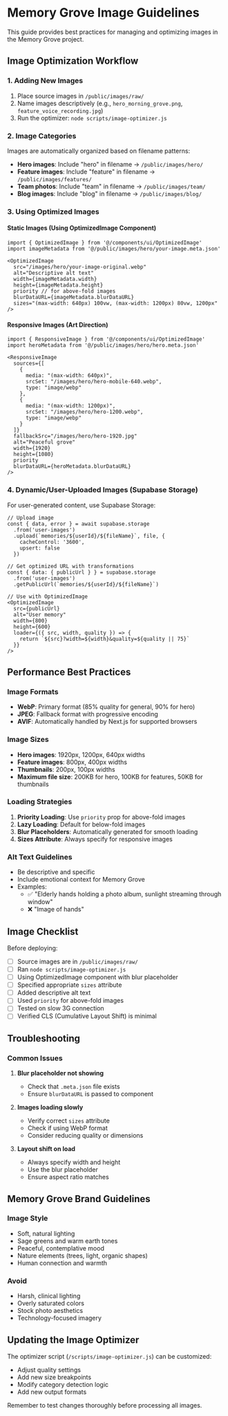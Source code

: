 # Memory Grove Image Guidelines

This guide provides best practices for managing and optimizing images in the Memory Grove project.

## Image Optimization Workflow

### 1. Adding New Images

1. Place source images in `/public/images/raw/`
2. Name images descriptively (e.g., `hero_morning_grove.png`, `feature_voice_recording.jpg`)
3. Run the optimizer: `node scripts/image-optimizer.js`

### 2. Image Categories

Images are automatically organized based on filename patterns:
- **Hero images**: Include "hero" in filename → `/public/images/hero/`
- **Feature images**: Include "feature" in filename → `/public/images/features/`
- **Team photos**: Include "team" in filename → `/public/images/team/`
- **Blog images**: Include "blog" in filename → `/public/images/blog/`

### 3. Using Optimized Images

#### Static Images (Using OptimizedImage Component)

```tsx
import { OptimizedImage } from '@/components/ui/OptimizedImage'
import imageMetadata from '@/public/images/hero/your-image.meta.json'

<OptimizedImage
  src="/images/hero/your-image-original.webp"
  alt="Descriptive alt text"
  width={imageMetadata.width}
  height={imageMetadata.height}
  priority // for above-fold images
  blurDataURL={imageMetadata.blurDataURL}
  sizes="(max-width: 640px) 100vw, (max-width: 1200px) 80vw, 1200px"
/>
```

#### Responsive Images (Art Direction)

```tsx
import { ResponsiveImage } from '@/components/ui/OptimizedImage'
import heroMetadata from '@/public/images/hero/hero.meta.json'

<ResponsiveImage
  sources={[
    {
      media: "(max-width: 640px)",
      srcSet: "/images/hero/hero-mobile-640.webp",
      type: "image/webp"
    },
    {
      media: "(max-width: 1200px)",
      srcSet: "/images/hero/hero-1200.webp",
      type: "image/webp"
    }
  ]}
  fallbackSrc="/images/hero/hero-1920.jpg"
  alt="Peaceful grove"
  width={1920}
  height={1080}
  priority
  blurDataURL={heroMetadata.blurDataURL}
/>
```

### 4. Dynamic/User-Uploaded Images (Supabase Storage)

For user-generated content, use Supabase Storage:

```tsx
// Upload image
const { data, error } = await supabase.storage
  .from('user-images')
  .upload(`memories/${userId}/${fileName}`, file, {
    cacheControl: '3600',
    upsert: false
  })

// Get optimized URL with transformations
const { data: { publicUrl } } = supabase.storage
  .from('user-images')
  .getPublicUrl(`memories/${userId}/${fileName}`)

// Use with OptimizedImage
<OptimizedImage
  src={publicUrl}
  alt="User memory"
  width={800}
  height={600}
  loader={({ src, width, quality }) => {
    return `${src}?width=${width}&quality=${quality || 75}`
  }}
/>
```

## Performance Best Practices

### Image Formats
- **WebP**: Primary format (85% quality for general, 90% for hero)
- **JPEG**: Fallback format with progressive encoding
- **AVIF**: Automatically handled by Next.js for supported browsers

### Image Sizes
- **Hero images**: 1920px, 1200px, 640px widths
- **Feature images**: 800px, 400px widths
- **Thumbnails**: 200px, 100px widths
- **Maximum file size**: 200KB for hero, 100KB for features, 50KB for thumbnails

### Loading Strategies
1. **Priority Loading**: Use `priority` prop for above-fold images
2. **Lazy Loading**: Default for below-fold images
3. **Blur Placeholders**: Automatically generated for smooth loading
4. **Sizes Attribute**: Always specify for responsive images

### Alt Text Guidelines
- Be descriptive and specific
- Include emotional context for Memory Grove
- Examples:
  - ✅ "Elderly hands holding a photo album, sunlight streaming through window"
  - ❌ "Image of hands"

## Image Checklist

Before deploying:
- [ ] Source images are in `/public/images/raw/`
- [ ] Ran `node scripts/image-optimizer.js`
- [ ] Using OptimizedImage component with blur placeholder
- [ ] Specified appropriate `sizes` attribute
- [ ] Added descriptive alt text
- [ ] Used `priority` for above-fold images
- [ ] Tested on slow 3G connection
- [ ] Verified CLS (Cumulative Layout Shift) is minimal

## Troubleshooting

### Common Issues

1. **Blur placeholder not showing**
   - Check that `.meta.json` file exists
   - Ensure `blurDataURL` is passed to component

2. **Images loading slowly**
   - Verify correct `sizes` attribute
   - Check if using WebP format
   - Consider reducing quality or dimensions

3. **Layout shift on load**
   - Always specify width and height
   - Use the blur placeholder
   - Ensure aspect ratio matches

## Memory Grove Brand Guidelines

### Image Style
- Soft, natural lighting
- Sage greens and warm earth tones
- Peaceful, contemplative mood
- Nature elements (trees, light, organic shapes)
- Human connection and warmth

### Avoid
- Harsh, clinical lighting
- Overly saturated colors
- Stock photo aesthetics
- Technology-focused imagery

## Updating the Image Optimizer

The optimizer script (`/scripts/image-optimizer.js`) can be customized:
- Adjust quality settings
- Add new size breakpoints
- Modify category detection logic
- Add new output formats

Remember to test changes thoroughly before processing all images.